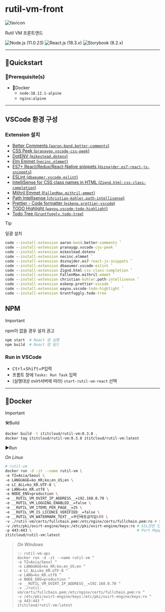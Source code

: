 # rutil-vm-front

![favicon](favicon.ico)
  
Rutil VM 프론트앤드

![Node.js (`11.0.23`)][shield-nodejs]
![React.js (`18.3.x`)][shield-reactjs]
![Storybook (`8.2.x`)][shield-storybook]

---

## 🚀Quickstart

### 🧰Prerequisite(s)

- 🐳Docker
  - `node:18.12.1-alpine`
  - `nginx:alpine`

---

## VSCode 환경 구성

### Extension 설치

- [Better Comments (`aaron-bond.better-comments`)](https://marketplace.visualstudio.com/items?itemName=aaron-bond.better-comments)
- [CSS Peek (`pranaygp.vscode-css-peek`)](https://marketplace.visualstudio.com/items?itemName=pranaygp.vscode-css-peek)
- [DotENV (`mikestead.dotenv`)](https://marketplace.visualstudio.com/items?itemName=mikestead.dotenv)
- [Elm Emmet (`necinc.elmmet`)](https://marketplace.visualstudio.com/items?itemName=necinc.elmmet)
- [ES7+ React/Redux/React-Native snippets (`dsznajder.es7-react-js-snippets`)](https://marketplace.visualstudio.com/items?itemName=dsznajder.es7-react-js-snippets)
- [ESLint (`dbaeumer.vscode-eslint`)](https://marketplace.visualstudio.com/items?itemName=dbaeumer.vscode-eslint)
- [IntelliSense for CSS class names in HTML (`Zignd.html-css-class-completion`)](https://marketplace.visualstudio.com/items?itemName=Zignd.html-css-class-completion)
- [Mithril Emmet (`FallenMax.mithril-emmet`)](https://marketplace.visualstudio.com/items?itemName=FallenMax.mithril-emmet)
- [Path Intellisense (`christian-kohler.path-intellisense`)](https://marketplace.visualstudio.com/items?itemName=christian-kohler.path-intellisense)
- [Prettier - Code formatter (`esbenp.prettier-vscode`)](https://marketplace.visualstudio.com/items?itemName=esbenp.prettier-vscode)
- [TODO Highlight (`wayou.vscode-todo-highlight`)](https://marketplace.visualstudio.com/items?itemName=wayou.vscode-todo-highlight)
- [Todo Tree (`Gruntfuggly.todo-tree`)](https://marketplace.visualstudio.com/items?itemName=Gruntfuggly.todo-tree)

> [!TIP]
> 
> 일괄 설치
> 
> ```bat
> code --install-extension aaron-bond.better-comments `
> code --install-extension pranaygp.vscode-css-peek `
> code --install-extension mikestead.dotenv `
> code --install-extension necinc.elmmet `
> code --install-extension dsznajder.es7-react-js-snippets `
> code --install-extension dbaeumer.vscode-eslint `
> code --install-extension Zignd.html-css-class-completion `
> code --install-extension FallenMax.mithril-emmet `
> code --install-extension christian-kohler.path-intellisense `
> code --install-extension esbenp.prettier-vscode `
> code --install-extension wayou.vscode-todo-highlight `
> code --install-extension Gruntfuggly.todo-tree 
> ```

## NPM

> [!IMPORTANT] 
> 
> npm이 없을 경우 설치 권고
> 
> ```sh
> npm start  # React 앱 실행
> npm build	 # React 앱 빌드
> ```

### Run in VSCode

- <kbd>Ctrl</kbd>+<kbd>Shift</kbd>+<kbd>P</kbd>입력
- 프롬트 창에 `Tasks: Run Task` 입력
- (실행대상 ovirt서버에 따라) `start-rutil-vm-react` 선택


---

## 🐳Docker

> [!IMPORTANT]
> 
> 🛠Build
> 
> ```sh
> docker build -t ititcloud/rutil-vm:0.3.8 .
> docker tag ititcloud/rutil-vm:0.3.8 ititcloud/rutil-vm:latest
> ```
> 
> ▶️Run
> 
> *On Linux*
> 
> ```sh
> # rutil-vm
> docker run -d -it --name rutil-vm \
> -e TZ=Asia/Seoul \
> -e LANGUAGE=ko_KR;ko;en_US;en \
> -e LC_ALL=ko_KR.UTF-8 \
> -e LANG=ko_KR.utf8 \
> -e NODE_ENV=production \                                    
> -e __RUTIL_VM_OVIRT_IP_ADDRESS__=192.168.0.70 \
> -e __RUTIL_VM_LOGGING_ENABLED__=false \
> -e __RUTIL_VM_ITEMS_PER_PAGE__=25 \
> -e __RUTIL_VM_IS_LICENCE_VERIFIED__=false \
> -e __RUTIL_VM_WATERMARK_TEXT__=무단배포금지입니다 \
> -v ./rutil-vm/certs/fullchain.pem:/etc/nginx/certs/fullchain.pem:ro # SSL 인증서 마운트
> -v /etc/pki/ovirt-engine/keys:/etc/pki/ovirt-engine/keys:ro # SSL관련 인증서 마운트
> -p 443:443 \                                                # Port Mapping
> ititcloud/rutil-vm:latest
> ```

> *On Windows*
> 
> ```batch
> :: rutil-vm-api
> docker run -d -it --name rutil-vm ^
> -e TZ=Asia/Seoul ^
> -e LANGUAGE=ko_KR;ko;en_US;en ^
> -e LC_ALL=ko_KR.UTF-8 ^
> -e LANG=ko_KR.utf8 ^
> -e NODE_ENV=production ^
> -e __RUTIL_VM_OVIRT_IP_ADDRESS__=192.168.0.70 ^
> -v ./rutil-vm/certs/fullchain.pem:/etc/nginx/certs/fullchain.pem:ro ^
> -v /etc/pki/ovirt-engine/keys:/etc/pki/ovirt-engine/keys:ro ^
> -p 443:443 ^
> ititcloud/rutil-vm:latest
> ```

[shield-nodejs]: https://img.shields.io/badge/Node.js-18.12.1-5FA04E?logo=nodedotjs&logoColor=5FA04E&style=flat-square
[shield-reactjs]: https://img.shields.io/badge/React.js-18.3.x-61DAFB?logo=react&logoColor=61DAFB&style=flat-square
[shield-storybook]: https://img.shields.io/badge/Storybook-8.2.x-FF4785?logo=storybook&logoColor=FF4785&style=flat-square
